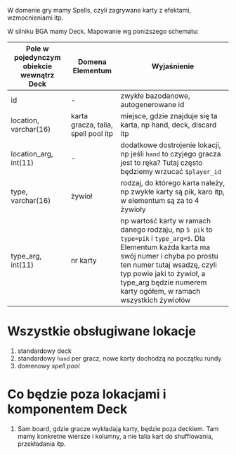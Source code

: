 W domenie gry mamy Spells, czyli zagrywane karty z efektami, wzmocnieniami itp.

W silniku BGA mamy Deck. Mapowanie wg poniższego schematu:

| Pole w pojedynczym obiekcie wewnątrz Deck | Domena Elementum                    | Wyjaśnienie                                                                                                                                                                                                                                                               |
| ----------------------------------------- | ----------------------------------- | ------------------------------------------------------------------------------------------------------------------------------------------------------------------------------------------------------------------------------------------------------------------------- |
| id                                        | -                                   | zwykłe bazodanowe, autogenerowane id                                                                                                                                                                                                                                      |
| location, varchar(16)                     | karta gracza, talia, spell pool itp | miejsce, gdzie znajduje się ta karta, np hand, deck, discard itp                                                                                                                                                                                                          |
| location_arg, int(11)                     | -                                   | dodatkowe dostrojenie lokacji, np jeśli `hand` to czyjego gracza jest to ręka? Tutaj często będziemy wrzucać `$player_id`                                                                                                                                                 |
| type, varchar(16)                         | żywioł                              | rodzaj, do którego karta należy, np zwykłe karty są pik, karo itp, w elementum są za to 4 żywioły                                                                                                                                                                         |
| type_arg, int(11)                         | nr karty                            | np wartość karty w ramach danego rodzaju, np `5 pik` to `type=pik` i `type_arg=5`. Dla Elementum każda karta ma swój numer i chyba po prostu ten numer tutaj wsadzę, czyli typ powie jaki to żywioł, a type_arg będzie numerem karty ogółem, w ramach wszystkich żywiołów |

# Wszystkie obsługiwane lokacje

1. standardowy deck
2. standardowy `hand` per gracz, nowe karty dochodzą na początku rundy
3. domenowy _spell pool_

# Co będzie poza lokacjami i komponentem Deck

1. Sam board, gdzie gracze wykładają karty, będzie poza deckiem. Tam mamy konkretne wiersze i kolumny, a nie talia kart do shufflowania, przekładania itp.
